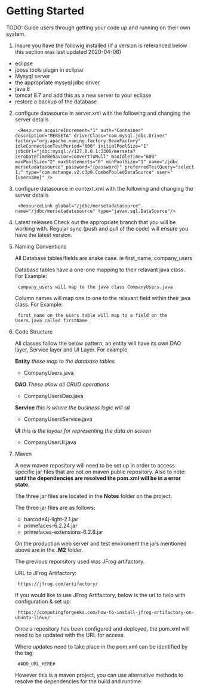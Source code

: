 # Getting Started
TODO: Guide users through getting your code up and running on their own system.
1.	Insure you have the followig installed (if a version is referanced below this section was last updated 2020-04-06)
-   eclipse
-   jboss tools plugin in eclipse
-   Mysyql server
-   the appropriate mysyql jdbc driver
-   java 8 
-   tomcat 8.7 and add this as a new server to your eclipse 
-   restore a backup of the database

2. configure datasource in server.xml with the following and changing the server details

        <Resource acquireIncrement="1" auth="Container" description="MERSETA" driverClass="com.mysql.jdbc.Driver" factory="org.apache.naming.factory.BeanFactory" idleConnectionTestPeriod="600" initialPoolSize="1" jdbcUrl="jdbc:mysql://127.0.0.1:3306/merseta?zeroDateTimeBehavior=convertToNull" maxIdleTime="600" maxPoolSize="2" maxStatements="0" minPoolSize="1" name="/jdbc mersetadatasource" password="{password}" preferredTestQuery="select 1;" type="com.mchange.v2.c3p0.ComboPooledDataSource" user="{username}" />

3. configure datasource in context.xml with the following and changing the server details

        <ResourceLink global="/jdbc/mersetadatasource" name="/jdbc/mersetadatasource" type="javax.sql.DataSource"/>

4. Latest releases
    Check out the appropriate branch that you will be working with.
    Regular sync (push and pull of the code) will ensure you have the latest version.


5. Naming Conventions

    All Database tables/fields are snake case. ie first_name, company_users

    Database tables have a one-one mapping to their relavant java class. For Example:
        
        company_users will map to the java class CompanyUsers.java
    
    Column names will map one to one to the relavant field within their java class. For Example:
        
        first_name on the users table will map to a field on the Users.java called firstName


6. Code Structure

    All classes follow the below pattern, an entity will have its own DAO layer, Service layer and UI Layer. For example 
    
    **Entity** *these map to the database tables.*
        
    - CompanyUsers.java 
        
    **DAO** *These allow all CRUD operations*
    
    - CompanyUsersDao.java
    
    **Service** *this is where the business logic will sit*
    
    - CompanyUsersService.java
    
    **UI** *this is the layour for representing the data on screen*
    - CompanyUserUI.java

7. Maven

    A new maven repository will need to be set up in order to access specific jar files that are not on maven public repository. 
    Also to note: **until the dependencies are resolved the pom.xml will be in a error state**.

    The three jar files are located in the **Notes** folder on the project.

    The three jar files are as follows:
    - barcode4j-light-2.1.jar
    - primefaces-6.2.24.jar
    - primefaces-extensions-6.2.8.jar

    On the production web server and test enviroment the jars mentioned above are in the **.M2** folder.

    The previous reporsitory used was JFrog artifactory.
    
    URL to JFrog Artifactory: 

        https://jfrog.com/artifactory/

    If you would like to use JFrog Artifactory, below is the url to help with configuration & set up:

        https://computingforgeeks.com/how-to-install-jfrog-artifactory-on-ubuntu-linux/

    Once a repository has been configured and deployed, the pom.xml will need to be updated with the URL for access. 

    Where updates need to take place in the pom.xml can be identified by the tag:
    
        #ADD_URL_HERE#
    
    However this is a maven project, you can use alternative methods to resolve the dependencies for the build and runtime. 


    




